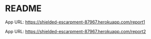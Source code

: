 # README

App URL: https://shielded-escarpment-87967.herokuapp.com/report1

App URL: https://shielded-escarpment-87967.herokuapp.com/report2
